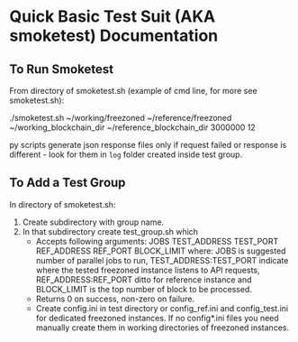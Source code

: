 # Quick Basic Test Suit (AKA smoketest) Documentation

## To Run Smoketest

From directory of smoketest.sh (example of cmd line, for more see smoketest.sh):

./smoketest.sh ~/working/freezoned ~/reference/freezoned ~/working_blockchain_dir ~/reference_blockchain_dir 3000000 12

py scripts generate json response files only if request failed or response is different - look for them in `log`
folder created inside test group.

## To Add a Test Group

In directory of smoketest.sh:
1. Create subdirectory with group name.
1. In that subdirectory create test_group.sh which
    - Accepts following arguments: JOBS TEST_ADDRESS TEST_PORT REF_ADDRESS REF_PORT BLOCK_LIMIT where:
      JOBS is suggested number of parallel jobs to run,
      TEST_ADDRESS:TEST_PORT indicate where the tested freezoned instance listens to API requests,
      REF_ADDRESS:REF_PORT ditto for reference instance and
      BLOCK_LIMIT is the top number of block to be processed.
    - Returns 0 on success, non-zero on failure.
    - Create config.ini in test directory or config_ref.ini and config_test.ini for dedicated freezoned instances.
      If no config*.ini files you need manually create them in working directories of freezoned instances.
